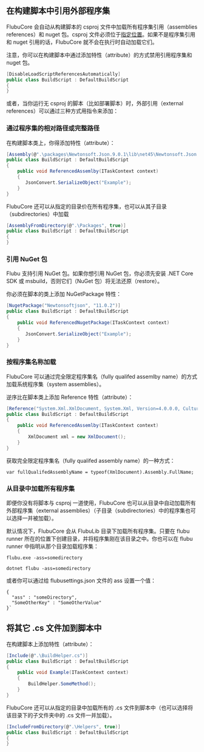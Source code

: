 ## **在构建脚本中引用外部程序集**

FlubuCore 会自动从构建脚本的 csproj 文件中加载所有程序集引用（assemblies references）和 nuget 包。csproj 文件必须位于[指定位置](https://github.com/dotnetcore/FlubuCore/blob/master/src/FlubuCore/Scripting/Analysis/ProjectFileAnalyzer.cs)。如果不是程序集引用和 nuget 引用的话，FlubuCore 就不会在执行时自动加载它们。

注意，你可以在构建脚本中通过添加特性（attribute）的方式禁用引用程序集和 nuget 包。

```C#
[DisableLoadScriptReferencesAutomatically]
public class BuildScript : DefaultBuildScript
{
}
```

或者，当你运行无 csproj 的脚本（比如部署脚本）时，外部引用（external references）可以通过三种方式用指令来添加：

<a name="By-assembly-relative-or-full-path"></a>

### **通过程序集的相对路径或完整路径**

在构建脚本类上，你得添加特性（attribute）：

```C#
[Assembly(@".\packages\Newtonsoft.Json.9.0.1\lib\net45\Newtonsoft.Json.dll")]
public class BuildScript : DefaultBuildScript
{
    public void ReferencedAssemlby(ITaskContext context)
    {
       JsonConvert.SerializeObject("Example");
    }
}
```

FlubuCore 还可以从指定的目录价在所有程序集，也可以从其子目录（subdirectories）中加载

```C#
[AssemblyFromDirectory(@".\Packages", true)]
public class BuildScript : DefaultBuildScript
{
}
```

<a name="Referencing-nuget-packages"></a>

### **引用 NuGet 包**

Flubu 支持引用 NuGet 包。如果你想引用 NuGet 包，你必须先安装 .NET Core SDK 或 msbuild，否则它们（NuGet 包）将无法还原（restore）。

你必须在脚本的类上添加 NuGetPackage 特性：

```C#
[NugetPackage("Newtonsoftjson", "11.0.2")]
public class BuildScript : DefaultBuildScript
{
    public void ReferencedNugetPackage(ITaskContext context)
    {
       JsonConvert.SerializeObject("Example");
    }
}
```

<a name="Load-assembly-by-assembly-full-name"></a>

### **按程序集名称加载**

FlubuCore 可以通过完全限定程序集名（fully qualifed assemlby name）的方式加载系统程序集（system assemblies）。

逆序比在脚本类上添加 Reference 特性（attribute）：

```C#
[Reference("System.Xml.XmlDocument, System.Xml, Version=4.0.0.0, Culture=neutral, publicKeyToken=b77a5c561934e089")]
public class BuildScript : DefaultBuildScript
{
    public void ReferencedAssemlby(ITaskContext context)
    {
		XmlDocument xml = new XmlDocument();
    }
}
```

获取完全限定程序集名（fully qualifed assembly name）的一种方式：

    var fullQualifedAssemblyName = typeof(XmlDocument).Assembly.FullName;

<a name="Load-all-assemblies-from-directory"></a>

### **从目录中加载所有程序集**

即便你没有将脚本与 csproj 一道使用，FlubuCore 也可以从目录中自动加载所有外部程序集（external assemblies）（子目录（subdirectories）中的程序集也可以选择一并被加载）。

默认情况下，FlubuCore 会从 FlubuLib 目录下加载所有程序集。只要在 flubu runner 所在的位置下创建目录，并将程序集刚在该目录之中。你也可以在 flubu runner 中指明从那个目录加载程序集：

`flubu.exe -ass=somedirectory`

`dotnet flubu -ass=somedirectory`

或者你可以通过给 flubusettings.json 文件的 ass 设置一个值：

    {
      "ass" : "someDirectory",
      "SomeOtherKey" : "SomeOtherValue"
    }`

<a name="Adding-other-cs-files-to-build-script"></a>

## **将其它 .cs 文件加到脚本中**

在构建脚本上添加特性（attribute）：

```C#
[Include(@".\BuildHelper.cs")]
public class BuildScript : DefaultBuildScript
{
    public void Example(ITaskContext context)
    {
        BuildHelper.SomeMethod();
    }
}
```

FlubuCore 还可以从指定的目录中加载所有的 .cs 文件到脚本中（也可以选择将该目录下的子文件夹中的 .cs 文件一并加载）。

```C#
[IncludeFromDirectory(@".\Helpers", true)]
public class BuildScript : DefaultBuildScript
{
}
```
